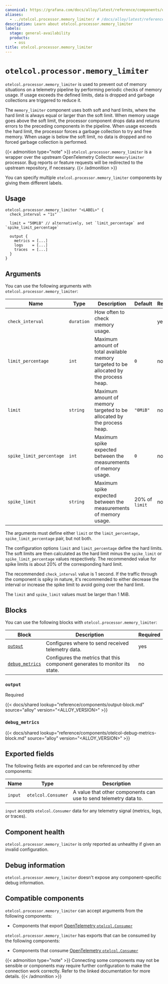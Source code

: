 ```yaml
---
canonical: https://grafana.com/docs/alloy/latest/reference/components/otelcol/otelcol.processor.memory_limiter/
aliases:
  - ../otelcol.processor.memory_limiter/ # /docs/alloy/latest/reference/otelcol.processor.memory_limiter/
description: Learn about otelcol.processor.memory_limiter
labels:
  stage: general-availability
  products:
    - oss
title: otelcol.processor.memory_limiter
---
```


# `otelcol.processor.memory_limiter`

`otelcol.processor.memory_limiter` is used to prevent out of memory situations on a telemetry pipeline by performing periodic checks of memory usage.
If usage exceeds the defined limits, data is dropped and garbage collections are triggered to reduce it.

The `memory_limiter` component uses both soft and hard limits, where the hard limit is always equal or larger than the soft limit.
When memory usage goes above the soft limit, the processor component drops data and returns errors to the preceding components in the pipeline.
When usage exceeds the hard limit, the processor forces a garbage collection to try and free memory.
When usage is below the soft limit, no data is dropped and no forced garbage collection is performed.

{{< admonition type="note" >}}
`otelcol.processor.memory_limiter` is a wrapper over the upstream OpenTelemetry Collector `memorylimiter` processor.
Bug reports or feature requests will be redirected to the upstream repository, if necessary.
{{< /admonition >}}

You can specify multiple `otelcol.processor.memory_limiter` components by giving them different labels.

## Usage

```alloy
otelcol.processor.memory_limiter "<LABEL>" {
  check_interval = "1s"

  limit = "50MiB" // alternatively, set `limit_percentage` and `spike_limit_percentage`

  output {
    metrics = [...]
    logs    = [...]
    traces  = [...]
  }
}
```

## Arguments

You can use the following arguments with `otelcol.processor.memory_limiter`:

| Name                     | Type       | Description                                                                            | Default        | Required |
| ------------------------ | ---------- | -------------------------------------------------------------------------------------- | -------------- | -------- |
| `check_interval`         | `duration` | How often to check memory usage.                                                       |                | yes      |
| `limit_percentage`       | `int`      | Maximum amount of total available memory targeted to be allocated by the process heap. | `0`            | no       |
| `limit`                  | `string`   | Maximum amount of memory targeted to be allocated by the process heap.                 | `"0MiB"`       | no       |
| `spike_limit_percentage` | `int`      | Maximum spike expected between the measurements of memory usage.                       | `0`            | no       |
| `spike_limit`            | `string`   | Maximum spike expected between the measurements of memory usage.                       | 20% of `limit` | no       |

The arguments must define either `limit` or the `limit_percentage, spike_limit_percentage` pair, but not both.

The configuration options `limit` and `limit_percentage` define the hard limits.
The soft limits are then calculated as the hard limit minus the `spike_limit` or `spike_limit_percentage` values respectively.
The recommended value for spike limits is about 20% of the corresponding hard limit.

The recommended `check_interval` value is 1 second.
If the traffic through the component is spiky in nature, it's recommended to either decrease the interval or increase the spike limit to avoid going over the hard limit.

The `limit` and `spike_limit` values must be larger than 1 MiB.

## Blocks

You can use the following blocks with `otelcol.processor.memory_limiter`:

| Block                            | Description                                                                | Required |
| -------------------------------- | -------------------------------------------------------------------------- | -------- |
| [`output`][output]               | Configures where to send received telemetry data.                          | yes      |
| [`debug_metrics`][debug_metrics] | Configures the metrics that this component generates to monitor its state. | no       |

[output]: #output
[debug_metrics]: #debug_metrics

### `output`

<span class="badge docs-labels__stage docs-labels__item">Required</span>

{{< docs/shared lookup="reference/components/output-block.md" source="alloy" version="<ALLOY_VERSION>" >}}

### `debug_metrics`

{{< docs/shared lookup="reference/components/otelcol-debug-metrics-block.md" source="alloy" version="<ALLOY_VERSION>" >}}

## Exported fields

The following fields are exported and can be referenced by other components:

| Name    | Type               | Description                                                      |
| ------- | ------------------ | ---------------------------------------------------------------- |
| `input` | `otelcol.Consumer` | A value that other components can use to send telemetry data to. |

`input` accepts `otelcol.Consumer` data for any telemetry signal (metrics, logs, or traces).

## Component health

`otelcol.processor.memory_limiter` is only reported as unhealthy if given an invalid configuration.

## Debug information

`otelcol.processor.memory_limiter` doesn't expose any component-specific debug information.

<!-- START GENERATED COMPATIBLE COMPONENTS -->

## Compatible components

`otelcol.processor.memory_limiter` can accept arguments from the following components:

- Components that export [OpenTelemetry `otelcol.Consumer`](../../../compatibility/#opentelemetry-otelcolconsumer-exporters)

`otelcol.processor.memory_limiter` has exports that can be consumed by the following components:

- Components that consume [OpenTelemetry `otelcol.Consumer`](../../../compatibility/#opentelemetry-otelcolconsumer-consumers)

{{< admonition type="note" >}}
Connecting some components may not be sensible or components may require further configuration to make the connection work correctly.
Refer to the linked documentation for more details.
{{< /admonition >}}

<!-- END GENERATED COMPATIBLE COMPONENTS -->
